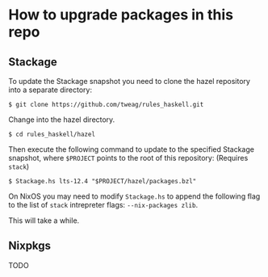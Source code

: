 # How to upgrade packages in this repo

## Stackage

To update the Stackage snapshot you need to clone the hazel repository into a
separate directory:

```
$ git clone https://github.com/tweag/rules_haskell.git
```

Change into the hazel directory.

```
$ cd rules_haskell/hazel
```

Then execute the following command to update to the specified Stackage
snapshot, where `$PROJECT` points to the root of this repository:
(Requires `stack`)

```
$ Stackage.hs lts-12.4 "$PROJECT/hazel/packages.bzl"
```

On NixOS you may need to modify `Stackage.hs` to append the following flag to
the list of `stack` intrepreter flags: `--nix-packages zlib`.

This will take a while.


## Nixpkgs

TODO
